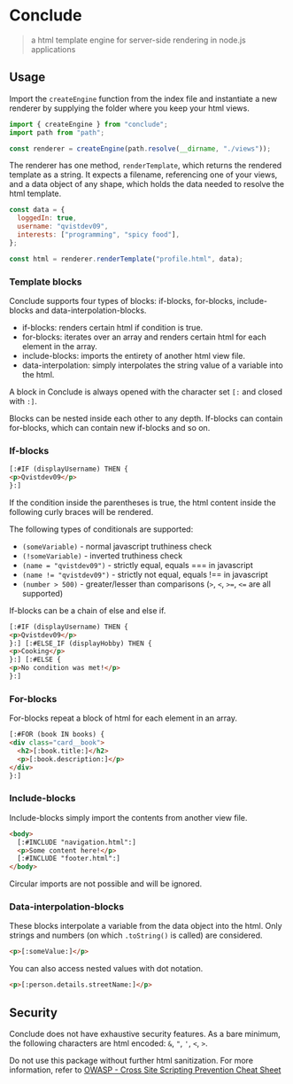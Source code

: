 # Conclude

> a html template engine for server-side rendering in node.js applications

## Usage

Import the `createEngine` function from the index file and instantiate a new renderer by supplying the folder where you keep your html views.

```javascript
import { createEngine } from "conclude";
import path from "path";

const renderer = createEngine(path.resolve(__dirname, "./views"));
```

The renderer has one method, `renderTemplate`, which returns the rendered template as a string. It expects a filename, referencing one of your views, and a data object of any shape, which holds the data needed to resolve the html template.

```javascript
const data = {
  loggedIn: true,
  username: "qvistdev09",
  interests: ["programming", "spicy food"],
};

const html = renderer.renderTemplate("profile.html", data);
```

### Template blocks

Conclude supports four types of blocks: if-blocks, for-blocks, include-blocks and data-interpolation-blocks.

- if-blocks: renders certain html if condition is true.
- for-blocks: iterates over an array and renders certain html for each element in the array.
- include-blocks: imports the entirety of another html view file.
- data-interpolation: simply interpolates the string value of a variable into the html.

A block in Conclude is always opened with the character set `[:` and closed with `:]`.

Blocks can be nested inside each other to any depth. If-blocks can contain for-blocks, which can contain new if-blocks and so on.

### If-blocks

```html
[:#IF (displayUsername) THEN {
<p>Qvistdev09</p>
}:]
```

If the condition inside the parentheses is true, the html content inside the following curly braces will be rendered.

The following types of conditionals are supported:

- `(someVariable)` - normal javascript truthiness check
- `(!someVariable)` - inverted truthiness check
- `(name = "qvistdev09")` - strictly equal, equals === in javascript
- `(name != "qvistdev09")` - strictly not equal, equals !== in javascript
- `(number > 500)` - greater/lesser than comparisons (`>`, `<`, `>=`, `<=` are all supported)

If-blocks can be a chain of else and else if.

```html
[:#IF (displayUsername) THEN {
<p>Qvistdev09</p>
}:] [:#ELSE_IF (displayHobby) THEN {
<p>Cooking</p>
}:] [:#ELSE {
<p>No condition was met!</p>
}:]
```

### For-blocks

For-blocks repeat a block of html for each element in an array.

```html
[:#FOR (book IN books) {
<div class="card__book">
  <h2>[:book.title:]</h2>
  <p>[:book.description:]</p>
</div>
}:]
```

### Include-blocks

Include-blocks simply import the contents from another view file.

```html
<body>
  [:#INCLUDE "navigation.html":]
  <p>Some content here!</p>
  [:#INCLUDE "footer.html":]
</body>
```

Circular imports are not possible and will be ignored.

### Data-interpolation-blocks

These blocks interpolate a variable from the data object into the html. Only strings and numbers (on which `.toString()` is called) are considered.

```html
<p>[:someValue:]</p>
```

You can also access nested values with dot notation.

```html
<p>[:person.details.streetName:]</p>
```

## Security

Conclude does not have exhaustive security features. As a bare minimum, the following characters are html encoded: `&`, `"`, `'`, `<`, `>`.

Do not use this package without further html sanitization. For more information, refer to [OWASP - Cross Site Scripting Prevention Cheat Sheet](https://cheatsheetseries.owasp.org/cheatsheets/cross_site_scripting_prevention_cheat_sheet.html)
